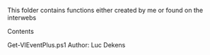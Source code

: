 This folder contains functions either created by me or found on the interwebs

Contents

Get-VIEventPlus.ps1  Author: Luc Dekens
